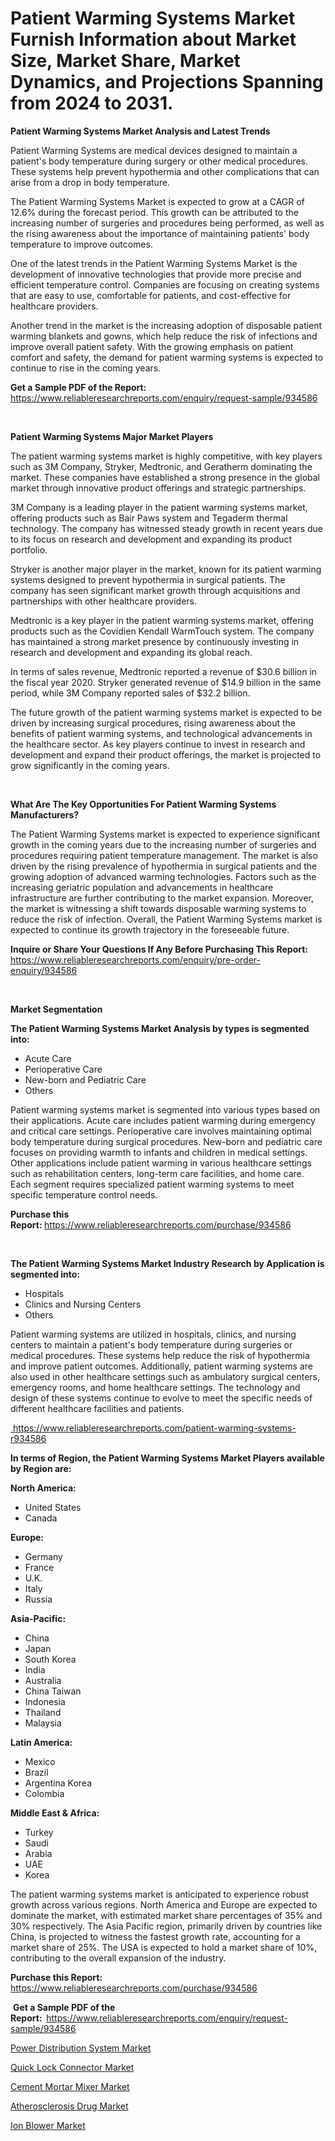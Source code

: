 <p><h1>Patient Warming Systems Market Furnish Information about Market Size, Market Share, Market Dynamics, and Projections Spanning from 2024 to 2031.</h1></p><p><strong>Patient Warming Systems Market Analysis and Latest Trends</strong></p>
<p><p>Patient Warming Systems are medical devices designed to maintain a patient's body temperature during surgery or other medical procedures. These systems help prevent hypothermia and other complications that can arise from a drop in body temperature.</p><p>The Patient Warming Systems Market is expected to grow at a CAGR of 12.6% during the forecast period. This growth can be attributed to the increasing number of surgeries and procedures being performed, as well as the rising awareness about the importance of maintaining patients' body temperature to improve outcomes.</p><p>One of the latest trends in the Patient Warming Systems Market is the development of innovative technologies that provide more precise and efficient temperature control. Companies are focusing on creating systems that are easy to use, comfortable for patients, and cost-effective for healthcare providers.</p><p>Another trend in the market is the increasing adoption of disposable patient warming blankets and gowns, which help reduce the risk of infections and improve overall patient safety. With the growing emphasis on patient comfort and safety, the demand for patient warming systems is expected to continue to rise in the coming years.</p></p>
<p><strong>Get a Sample PDF of the Report:&nbsp;</strong> <a href="https://www.reliableresearchreports.com/enquiry/request-sample/934586">https://www.reliableresearchreports.com/enquiry/request-sample/934586</a></p>
<p>&nbsp;</p>
<p><strong>Patient Warming Systems Major Market Players</strong></p>
<p><p>The patient warming systems market is highly competitive, with key players such as 3M Company, Stryker, Medtronic, and Geratherm dominating the market. These companies have established a strong presence in the global market through innovative product offerings and strategic partnerships.</p><p>3M Company is a leading player in the patient warming systems market, offering products such as Bair Paws system and Tegaderm thermal technology. The company has witnessed steady growth in recent years due to its focus on research and development and expanding its product portfolio. </p><p>Stryker is another major player in the market, known for its patient warming systems designed to prevent hypothermia in surgical patients. The company has seen significant market growth through acquisitions and partnerships with other healthcare providers.</p><p>Medtronic is a key player in the patient warming systems market, offering products such as the Covidien Kendall WarmTouch system. The company has maintained a strong market presence by continuously investing in research and development and expanding its global reach.</p><p>In terms of sales revenue, Medtronic reported a revenue of $30.6 billion in the fiscal year 2020. Stryker generated revenue of $14.9 billion in the same period, while 3M Company reported sales of $32.2 billion.</p><p>The future growth of the patient warming systems market is expected to be driven by increasing surgical procedures, rising awareness about the benefits of patient warming systems, and technological advancements in the healthcare sector. As key players continue to invest in research and development and expand their product offerings, the market is projected to grow significantly in the coming years.</p></p>
<p>&nbsp;</p>
<p><strong>What Are The Key Opportunities For Patient Warming Systems Manufacturers?</strong></p>
<p><p>The Patient Warming Systems market is expected to experience significant growth in the coming years due to the increasing number of surgeries and procedures requiring patient temperature management. The market is also driven by the rising prevalence of hypothermia in surgical patients and the growing adoption of advanced warming technologies. Factors such as the increasing geriatric population and advancements in healthcare infrastructure are further contributing to the market expansion. Moreover, the market is witnessing a shift towards disposable warming systems to reduce the risk of infection. Overall, the Patient Warming Systems market is expected to continue its growth trajectory in the foreseeable future.</p></p>
<p><strong>Inquire or Share Your Questions If Any Before Purchasing This Report:</strong> <a href="https://www.reliableresearchreports.com/enquiry/pre-order-enquiry/934586">https://www.reliableresearchreports.com/enquiry/pre-order-enquiry/934586</a></p>
<p>&nbsp;</p>
<p><strong>Market Segmentation</strong></p>
<p><strong>The Patient Warming Systems Market Analysis by types is segmented into:</strong></p>
<p><ul><li>Acute Care</li><li>Perioperative Care</li><li>New-born and Pediatric Care</li><li>Others</li></ul></p>
<p><p>Patient warming systems market is segmented into various types based on their applications. Acute care includes patient warming during emergency and critical care settings. Perioperative care involves maintaining optimal body temperature during surgical procedures. New-born and pediatric care focuses on providing warmth to infants and children in medical settings. Other applications include patient warming in various healthcare settings such as rehabilitation centers, long-term care facilities, and home care. Each segment requires specialized patient warming systems to meet specific temperature control needs.</p></p>
<p><strong>Purchase this Report:&nbsp;</strong><a href="https://www.reliableresearchreports.com/purchase/934586">https://www.reliableresearchreports.com/purchase/934586</a></p>
<p>&nbsp;</p>
<p><strong>The Patient Warming Systems Market Industry Research by Application is segmented into:</strong></p>
<p><ul><li>Hospitals</li><li>Clinics and Nursing Centers</li><li>Others</li></ul></p>
<p><p>Patient warming systems are utilized in hospitals, clinics, and nursing centers to maintain a patient's body temperature during surgeries or medical procedures. These systems help reduce the risk of hypothermia and improve patient outcomes. Additionally, patient warming systems are also used in other healthcare settings such as ambulatory surgical centers, emergency rooms, and home healthcare settings. The technology and design of these systems continue to evolve to meet the specific needs of different healthcare facilities and patients.</p></p>
<p><a href="https://www.reliableresearchreports.com/patient-warming-systems-r934586">&nbsp;https://www.reliableresearchreports.com/patient-warming-systems-r934586</a></p>
<p><strong>In terms of Region, the Patient Warming Systems Market Players available by Region are:</strong></p>
<p>
    <p> <strong> North America: </strong>
        <ul>
            <li>United States</li>
            <li>Canada</li>
        </ul>
        </p> 
    <p> <strong> Europe: </strong>
        <ul>
            <li>Germany</li>
            <li>France</li>
            <li>U.K.</li>
            <li>Italy</li>
            <li>Russia</li>
        </ul>
        </p> 
    <p> <strong> Asia-Pacific: </strong>
        <ul>
            <li>China</li>
            <li>Japan</li>
            <li>South Korea</li>
            <li>India</li>
            <li>Australia</li>
            <li>China Taiwan</li>
            <li>Indonesia</li>
            <li>Thailand</li>
            <li>Malaysia</li>
        </ul>
        </p> 
    <p> <strong> Latin America: </strong>
        <ul>
            <li>Mexico</li>
            <li>Brazil</li>
            <li>Argentina Korea</li>
            <li>Colombia</li>
        </ul>
        </p> 
    <p> <strong> Middle East & Africa: </strong>
        <ul>
            <li>Turkey</li>
            <li>Saudi</li>
            <li>Arabia</li>
            <li>UAE</li>
            <li>Korea</li>
        </ul>
    </p>
    </p>
<p><p>The patient warming systems market is anticipated to experience robust growth across various regions. North America and Europe are expected to dominate the market, with estimated market share percentages of 35% and 30% respectively. The Asia Pacific region, primarily driven by countries like China, is projected to witness the fastest growth rate, accounting for a market share of 25%. The USA is expected to hold a market share of 10%, contributing to the overall expansion of the industry.</p></p>
<p><strong>Purchase this Report: </strong><a href="https://www.reliableresearchreports.com/purchase/934586">https://www.reliableresearchreports.com/purchase/934586</a></p>
<p>&nbsp;<strong>Get a Sample PDF of the Report:&nbsp;&nbsp;</strong><a href="https://www.reliableresearchreports.com/enquiry/request-sample/934586">https://www.reliableresearchreports.com/enquiry/request-sample/934586</a></p>
<p><strong></strong></p>
<p><p><a href="https://github.com/alexcrou8/Market-Research-Report-List-1/blob/main/power-distribution-system-market.md">Power Distribution System Market</a></p><p><a href="https://medium.com/@lawrencekelley6262/quick-lock-connector-market-investigation-industry-evolution-and-forecast-till-2031-0e4a8600916d">Quick Lock Connector Market</a></p><p><a href="https://medium.com/@joeyojholms59/cement-mortar-mixer-market-research-report-includes-analysis-on-market-size-share-and-growth-rate-73536be9b18c">Cement Mortar Mixer Market</a></p><p><a href="https://github.com/thereveren80/Market-Research-Report-List-1/blob/main/atherosclerosis-drug-market.md">Atherosclerosis Drug Market</a></p><p><a href="https://medium.com/@gerkabranch5/exploring-ion-blower-market-dynamics-global-trends-and-future-growth-prospects-2024-2031-d9126c465b55">Ion Blower Market</a></p></p>